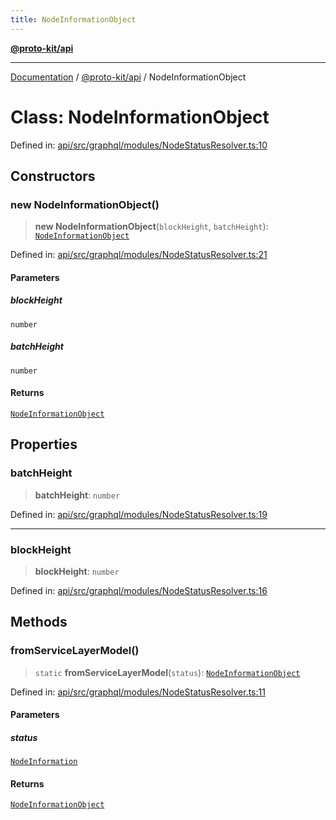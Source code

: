 ```yaml
---
title: NodeInformationObject
---
```


[**@proto-kit/api**](../README.md)

***

[Documentation](../../../README.md) / [@proto-kit/api](../README.md) / NodeInformationObject

# Class: NodeInformationObject

Defined in: [api/src/graphql/modules/NodeStatusResolver.ts:10](https://github.com/proto-kit/framework/blob/4d6b3b6da51b3edee0fbf25ce72c1f59ec61e891/packages/api/src/graphql/modules/NodeStatusResolver.ts#L10)

## Constructors

### new NodeInformationObject()

> **new NodeInformationObject**(`blockHeight`, `batchHeight`): [`NodeInformationObject`](NodeInformationObject.md)

Defined in: [api/src/graphql/modules/NodeStatusResolver.ts:21](https://github.com/proto-kit/framework/blob/4d6b3b6da51b3edee0fbf25ce72c1f59ec61e891/packages/api/src/graphql/modules/NodeStatusResolver.ts#L21)

#### Parameters

##### blockHeight

`number`

##### batchHeight

`number`

#### Returns

[`NodeInformationObject`](NodeInformationObject.md)

## Properties

### batchHeight

> **batchHeight**: `number`

Defined in: [api/src/graphql/modules/NodeStatusResolver.ts:19](https://github.com/proto-kit/framework/blob/4d6b3b6da51b3edee0fbf25ce72c1f59ec61e891/packages/api/src/graphql/modules/NodeStatusResolver.ts#L19)

***

### blockHeight

> **blockHeight**: `number`

Defined in: [api/src/graphql/modules/NodeStatusResolver.ts:16](https://github.com/proto-kit/framework/blob/4d6b3b6da51b3edee0fbf25ce72c1f59ec61e891/packages/api/src/graphql/modules/NodeStatusResolver.ts#L16)

## Methods

### fromServiceLayerModel()

> `static` **fromServiceLayerModel**(`status`): [`NodeInformationObject`](NodeInformationObject.md)

Defined in: [api/src/graphql/modules/NodeStatusResolver.ts:11](https://github.com/proto-kit/framework/blob/4d6b3b6da51b3edee0fbf25ce72c1f59ec61e891/packages/api/src/graphql/modules/NodeStatusResolver.ts#L11)

#### Parameters

##### status

[`NodeInformation`](../interfaces/NodeInformation.md)

#### Returns

[`NodeInformationObject`](NodeInformationObject.md)
